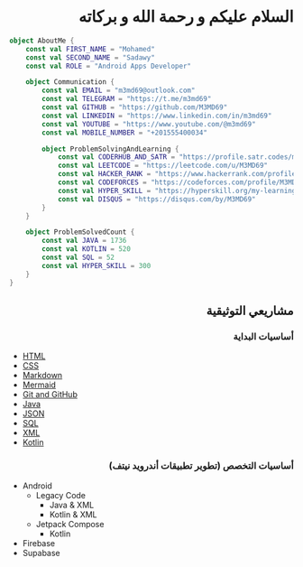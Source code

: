 <div dir="rtl">

# السلام عليكم و رحمة الله و بركاته

</div>

```kotlin
object AboutMe {
    const val FIRST_NAME = "Mohamed"
    const val SECOND_NAME = "Sadawy"
    const val ROLE = "Android Apps Developer"

    object Communication {
        const val EMAIL = "m3md69@outlook.com"
        const val TELEGRAM = "https://t.me/m3md69"
        const val GITHUB = "https://github.com/M3MD69"
        const val LINKEDIN = "https://www.linkedin.com/in/m3md69"
        const val YOUTUBE = "https://www.youtube.com/@m3md69"
        const val MOBILE_NUMBER = "+201555400034"

        object ProblemSolvingAndLearning {
            const val CODERHUB_AND_SATR = "https://profile.satr.codes/m3md69/public/overview"
            const val LEETCODE = "https://leetcode.com/u/M3MD69"
            const val HACKER_RANK = "https://www.hackerrank.com/profile/m3md69"
            const val CODEFORCES = "https://codeforces.com/profile/M3MD69"
            const val HYPER_SKILL = "https://hyperskill.org/my-learning/621065640"
            const val DISQUS = "https://disqus.com/by/M3MD69"
        }
    }

    object ProblemSolvedCount {
        const val JAVA = 1736
        const val KOTLIN = 520
        const val SQL = 52
        const val HYPER_SKILL = 300
    }
}
```

<div dir="rtl">

## مشاريعي التوثيقية

### أساسيات البداية

</div>

- [HTML](https://github.com/M3MD69/LearnHTML)
- [CSS](https://github.com/M3MD69/LearnCSS)
- [Markdown](https://github.com/M3MD69/LearnMarkdown)
- [Mermaid](https://github.com/M3MD69/LearnMermaid)
- [Git and GitHub](https://github.com/M3MD69/LearnGitAndGithub)
- [Java](https://github.com/M3MD69/LearnJava)
- [JSON](https://github.com/M3MD69/LearnJSON)
- [SQL](https://github.com/M3MD69/LearnSQL)
- [XML](https://github.com/M3MD69/LearnXML)
- [Kotlin](https://github.com/M3MD69/LearnKotlin)

<div dir="rtl">

### أساسيات التخصص (تطوير تطبيقات أندرويد نيتف)

</div>

- Android
    - Legacy Code
        - Java & XML
        - Kotlin & XML
    - Jetpack Compose
        - Kotlin
- Firebase
- Supabase
